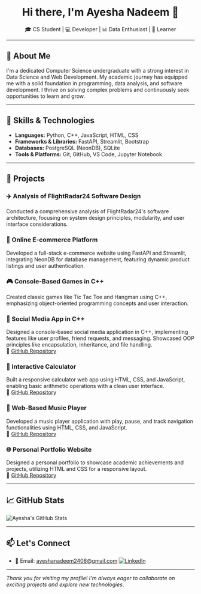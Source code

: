 <p align="center">
  <h1 align="center">Hi there, I'm Ayesha Nadeem 👋</h1>
    <p align="center">
    🎓 CS Student | 💻 Developer | 📊 Data Enthusiast | 🌱 Learner
  </p>
</p>

---

## 💬 About Me

I'm a dedicated Computer Science undergraduate with a strong interest in Data Science and Web Development. My academic journey has equipped me with a solid foundation in programming, data analysis, and software development. I thrive on solving complex problems and continuously seek opportunities to learn and grow.

---

## 🔧 Skills & Technologies

- **Languages:** Python, C++, JavaScript, HTML, CSS
- **Frameworks & Libraries:** FastAPI, Streamlit, Bootstrap
- **Databases:** PostgreSQL (NeonDB), SQLite
- **Tools & Platforms:** Git, GitHub, VS Code, Jupyter Notebook

---

## 🚀 Projects

### ✈️ Analysis of FlightRadar24 Software Design
Conducted a comprehensive analysis of FlightRadar24's software architecture, focusing on system design principles, modularity, and user interface considerations.

### 🛒 Online E-commerce Platform
Developed a full-stack e-commerce website using FastAPI and Streamlit, integrating NeonDB for database management, featuring dynamic product listings and user authentication.

### 🎮 Console-Based Games in C++
Created classic games like Tic Tac Toe and Hangman using C++, emphasizing object-oriented programming concepts and user interaction.

### 📱 Social Media App in C++  
Designed a console-based social media application in C++, implementing features like user profiles, friend requests, and messaging. Showcased OOP principles like encapsulation, inheritance, and file handling.  
🔗 [GitHub Repository](https://github.com/Ayesha-Nadeem27/Cpp)

### 🧮 Interactive Calculator
Built a responsive calculator web app using HTML, CSS, and JavaScript, enabling basic arithmetic operations with a clean user interface.  
🔗 [GitHub Repository](https://github.com/Ayesha-Nadeem27/Calculator)

### 🎵 Web-Based Music Player
Developed a music player application with play, pause, and track navigation functionalities using HTML, CSS, and JavaScript.  
🔗 [GitHub Repository](https://github.com/Ayesha-Nadeem27/Music-Player)

### 🌐 Personal Portfolio Website
Designed a personal portfolio to showcase academic achievements and projects, utilizing HTML and CSS for a responsive layout.  
🔗 [GitHub Repository](https://github.com/Ayesha-Nadeem27/Basic-Portfolio)

---

## 📈 GitHub Stats

![Ayesha's GitHub Stats](https://github-readme-stats.vercel.app/api?username=Ayesha-Nadeem27&show_icons=true&theme=radical)

---

## 📫 Let's Connect

- 📧 Email: [ayeshanadeem2408@gmail.com](mailto:ayeshanadeem2408@gmail.com)
[![LinkedIn](https://img.shields.io/badge/LinkedIn-0077B5?style=for-the-badge&logo=linkedin&logoColor=white)](https://www.linkedin.com/in/ayesha-nadeem-khan-604bb2366/)

---

*Thank you for visiting my profile! I'm always eager to collaborate on exciting projects and explore new technologies.*
